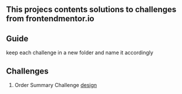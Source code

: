 ## This projecs contents solutions to challenges from frontendmentor.io

## Guide 
keep each challenge in a new folder and name it accordingly

## Challenges
1. Order Summary Challenge [design](https://www.frontendmentor.io/challenges/order-summary-component-QlPmajDUj)